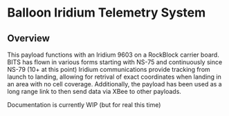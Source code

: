 # Balloon Iridium Telemetry System
## Overview
This payload functions with an Iridium 9603 on a RockBlock carrier board. BITS has flown in various forms starting with NS-75 and continuously since NS-79 (10+ at this point) Iridium communications provide tracking from launch to landing, allowing for retrival of exact coordinates when landing in an area with no cell coverage. Additionally, the payload has been used as a long range link to then send data via XBee to other payloads.

Documentation is currently WIP (but for real this time)

